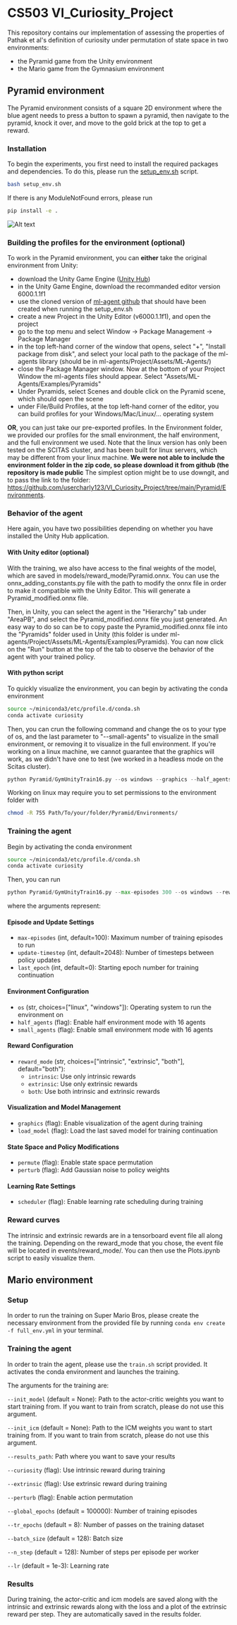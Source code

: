 # CS503 VI_Curiosity_Project

This repository contains our implementation of assessing the properties of Pathak et al's definition of curiosity under permutation of state space in two environments:
- the Pyramid game from the Unity environment
- the Mario game from the Gymnasium environment

## **Pyramid environment**
The Pyramid environment consists of a square 2D environment where the blue agent needs to press a button to spawn a pyramid, then navigate to the pyramid, knock it over, and move to the gold brick at the top to get a reward.


### **Installation**  
To begin the experiments, you first need to install the required packages and dependencies. To do this, please run the [setup_env.sh](setup_env.sh) script.

```bash
bash setup_env.sh
```
If there is any ModuleNotFound errors, please run
```bash
pip install -e .
```

![Alt text](Images/Pyramid_image.png)

### Building the profiles for the environment (optional)
To work in the Pyramid environment, you can **either** take the original environment from Unity:
- download the Unity Game Engine ([Unity Hub]([url](https://unity.com/fr/download)))
- in the Unity Game Engine, download the recommanded editor version 6000.1.1f1
- use the cloned version of [ml-agent github]([url](https://github.com/Unity-Technologies/ml-agents)) that should have been created when running the setup_env.sh
- create a new Project in the Unity Editor (v6000.1.1f1), and open the project
- go to the top menu and select Window -> Package Management -> Package Manager
- in the top left-hand corner of the window that opens, select "+", "Install package from disk", and select your local path to the package of the ml-agents library (should be in ml-agents/Project/Assets/ML-Agents/)
- close the Package Manager window. Now at the bottom of your Project Window the ml-agents files should appear. Select "Assets/ML-Agents/Examples/Pyramids"
- Under Pyramids, select Scenes and double click on the Pyramid scene, which should open the scene
- under File/Build Profiles, at the top left-hand corner of the editor, you can build profiles for your Windows/Mac/Linux/... operating system

**OR**, you can just take our pre-exported profiles. In the Environment folder, we provided our profiles for the small environment, the half environment, and the full environment we used. Note that the linux version has only been tested on the SCITAS cluster, and has been built for linux servers, which may be different from your linux machine. **We were not able to include the environment folder in the zip code, so please download it from github (the repository is made public** The simplest option might be to use downgit, and to pass the link to the folder: https://github.com/usercharly123/VI_Curiosity_Project/tree/main/Pyramid/Environments.

### Behavior of the agent
Here again, you have two possibilities depending on whether you have installed the Unity Hub application.
#### With Unity editor (optional)
With the training, we also have access to the final weights of the model, which are saved in models/reward_mode/Pyramid.onnx. You can use the onnx_adding_constants.py file with the path to modify the onnx file in order to make it compatible with the Unity Editor. This will generate a Pyramid_modified.onnx file.

Then, in Unity, you can select the agent in the "Hierarchy" tab under "AreaPB", and select the Pyramid_modified.onnx file you just generated. An easy way to do so can be to copy paste the Pyramid_modified.onnx file into the "Pyramids" folder used in Unity (this folder is under ml-agents/Project/Assets/ML-Agents/Examples/Pyramids). You can now click on the "Run" button at the top of the tab to observe the behavior of the agent with your trained policy.

#### With python script
To quickly visualize the environment, you can begin by activating the conda environment
```bash
source ~/miniconda3/etc/profile.d/conda.sh
conda activate curiosity
```

Then, you can crun the following command and change the os to your type of os, and the last parameter to "--small-agents" to visualize in the small environment, or removing it to visualize in the full environment. If you're working on a linux machine, we cannot guarantee that the graphics will work, as we didn't have one to test (we worked in a headless mode on the Scitas cluster).
```python
python Pyramid/GymUnityTrain16.py --os windows --graphics --half_agents --load_model
```

Working on linux may require you to set permissions to the environment folder with
```bash
chmod -R 755 Path/To/your/folder/Pyramid/Environments/
```

### Training the agent
Begin by activating the conda environment
```bash
source ~/miniconda3/etc/profile.d/conda.sh
conda activate curiosity
```

Then, you can run 
```python
python Pyramid/GymUnityTrain16.py --max-episodes 300 --os windows --reward_mode both --update-timestep 1024 --half_agents
```
where the arguments represent:
#### Episode and Update Settings
- `max-episodes` (int, default=100): Maximum number of training episodes to run
- `update-timestep` (int, default=2048): Number of timesteps between policy updates
- `last_epoch` (int, default=0): Starting epoch number for training continuation

#### Environment Configuration
- `os` (str, choices=["linux", "windows"]): Operating system to run the environment on
- `half_agents` (flag): Enable half environment mode with 16 agents
- `small_agents` (flag): Enable small environment mode with 16 agents

#### Reward Configuration
- `reward_mode` (str, choices=["intrinsic", "extrinsic", "both"], default="both"): 
  - `intrinsic`: Use only intrinsic rewards
  - `extrinsic`: Use only extrinsic rewards
  - `both`: Use both intrinsic and extrinsic rewards

#### Visualization and Model Management
- `graphics` (flag): Enable visualization of the agent during training
- `load_model` (flag): Load the last saved model for training continuation

#### State Space and Policy Modifications
- `permute` (flag): Enable state space permutation
- `perturb` (flag): Add Gaussian noise to policy weights

#### Learning Rate Settings
- `scheduler` (flag): Enable learning rate scheduling during training

### Reward curves
The intrinsic and extrinsic rewards are in a tensorboard event file all along the training. Depending on the reward_mode that you chose, the event file will be located in events/reward_mode/. You can then use the Plots.ipynb script to easily visualize them.

## **Mario environment**

### Setup 
In order to run the training on Super Mario Bros, please create the necessary environment from the provided file by running ```conda env create -f full_env.yml``` in your terminal.

### Training the agent
In order to train the agent, please use the ```train.sh``` script provided. It activates the conda environment and launches the training.

The arguments for the training are: 

```--init_model``` (default = None): Path to the actor-critic weights you want to start training from. If you want to train from scratch, please do not use this argument. 

```--init_icm``` (default = None): Path to the ICM weights you want to start training from. If you want to train from scratch, please do not use this argument. 

```--results_path```: Path where you want to save your results

```--curiosity``` (flag): Use intrinsic reward during training

```--extrinsic``` (flag): Use extrinsic reward during training

```--perturb``` (flag): Enable action permutation

```--global_epochs``` (default = 100000): Number of training episodes

```--tr_epochs``` (default = 8): Number of passes on the training dataset

```--batch_size``` (default = 128): Batch size

```--n_step``` (default = 128): Number of steps per episode per worker

```--lr``` (default = 1e-3): Learning rate

### Results

During training, the actor-critic and icm models are saved along with the intrinsic and extrinsic rewards along with the loss and a plot of the extrinsic reward per step. 
They are automatically saved in the results folder. 




